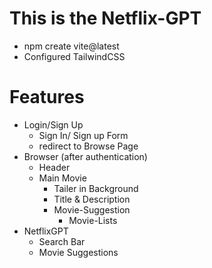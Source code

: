# This is the Netflix-GPT
 - npm create vite@latest 
 - Configured TailwindCSS

# Features
 - Login/Sign Up
    - Sign In/ Sign up Form
    - redirect to Browse Page
 - Browser (after authentication)
    - Header
    - Main Movie
        - Tailer in Background
        - Title & Description
        - Movie-Suggestion
            - Movie-Lists
- NetflixGPT
    - Search Bar
    - Movie Suggestions